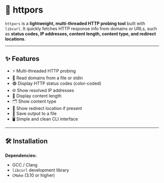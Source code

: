 # 🚀 httpors

`httpors` is a **lightweight, multi-threaded HTTP probing tool** built with `libcurl`. It quickly fetches HTTP response info from domains or URLs, such as **status codes, IP addresses, content length, content type, and redirect locations**.  

---

## ✨ Features

- ⚡ Multi-threaded HTTP probing  
- 📂 Read domains from a file or stdin  
- 🟢 Display HTTP status codes (color-coded)  
- 🌐 Show resolved IP addresses  
- 📏 Display content length  
- 🗂️ Show content type  
- 🔗 Show redirect location if present  
- 💾 Save output to a file  
- 🖥️ Simple and clean CLI interface  

---

## 🛠️ Installation

**Dependencies:**

- GCC / Clang  
- `libcurl` development library  
- `CMake` (3.10 or higher)  
